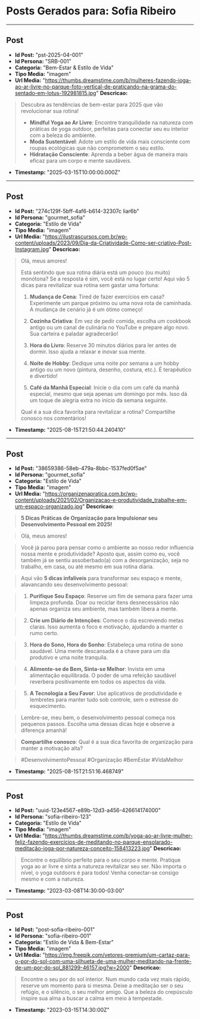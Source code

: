 # Posts Gerados para: Sofia Ribeiro

---

## Post
- **Id Post:** "pst-2025-04-001"
- **Id Persona:** "SRB-001"
- **Categoria:** "Bem-Estar & Estilo de Vida"
- **Tipo Media:** "imagem"
- **Url Media:** "https://thumbs.dreamstime.com/b/mulheres-fazendo-ioga-ao-ar-livre-no-parque-foto-vertical-de-praticando-na-grama-do-sentado-em-lotus-192981815.jpg"
**Descricao:**
> Descubra as tendências de bem-estar para 2025 que vão revolucionar sua rotina!
> 
> - **Mindful Yoga ao Ar Livre**: Encontre tranquilidade na natureza com práticas de yoga outdoor, perfeitas para conectar seu eu interior com a beleza do ambiente.
> - **Moda Sustentável**: Adote um estilo de vida mais consciente com roupas ecológicas que não comprometem o seu estilo.
> - **Hidratação Consciente**: Aprenda a beber água de maneira mais eficaz para um corpo e mente saudáveis.
- **Timestamp:** "2025-03-15T10:00:00.000Z"

---

## Post
- **Id Post:** "274c129f-5bff-4af6-b614-32307c liar6b"
- **Id Persona:** "gourmet_sofia"
- **Categoria:** "Estilo de Vida"
- **Tipo Media:** "imagem"
- **Url Media:** "https://ilustrascursos.com.br/wp-content/uploads/2023/09/Dia-da-Criatividade-Como-ser-criativo-Post-Instagram.jpg"
**Descricao:**
> Olá, meus amores!
> 
> Está sentindo que sua rotina diária está um pouco (ou muito) monótona? Se a resposta é sim, você está no lugar certo! Aqui vão 5 dicas para revitalizar sua rotina sem gastar uma fortuna:
> 
> 1. **Mudança de Cena**: Tired de fazer exercícios em casa? Experimente um parque próximo ou uma nova rota de caminhada. A mudança de cenário já é um ótimo começo!
> 
> 2. **Cozinha Criativa**: Em vez de pedir comida, escolha um cookbook antigo ou um canal de culinária no YouTube e prepare algo novo. Sua carteira e paladar agradecerão!
> 
> 3. **Hora do Livro**: Reserve 30 minutos diários para ler antes de dormir. Isso ajuda a relaxar e inovar sua mente.
> 
> 4. **Noite de Hobby**: Dedique uma noite por semana a um hobby antigo ou um novo (pintura, desenho, costura, etc.). É terapêutico e divertido!
> 
> 5. **Café da Manhã Especial**: Inicie o dia com um café da manhã especial, mesmo que seja apenas um domingo por mês. Isso dá um toque de alegria extra no início da semana seguinte.
> 
> Qual é a sua dica favorita para revitalizar a rotina? Compartilhe conosco nos comentários!
- **Timestamp:** "2025-08-15T21:50:44.240410"

---

## Post
- **Id Post:** "38659386-58eb-479a-8bbc-1537fed0f5ae"
- **Id Persona:** "gourmet_sofia"
- **Categoria:** "Estilo de Vida"
- **Tipo Media:** "imagem"
- **Url Media:** "https://organizenapratica.com.br/wp-content/uploads/2021/02/Organizacao-e-produtividade_trabalhe-em-um-espaco-organizado.jpg"
**Descricao:**
> **5 Dicas Práticas de Organização para Impulsionar seu Desenvolvimento Pessoal em 2025!**

> Olá, meus amores!

> Você já parou para pensar como o ambiente ao nosso redor influencia nossa mente e produtividade? Aposto que, assim como eu, você também já se sentiu assoberbado(a) com a desorganização, seja no trabalho, em casa, ou até mesmo em sua rotina diária.

> Aqui vão **5 dicas infalíveis** para transformar seu espaço e mente, alavancando seu desenvolvimento pessoal:

> 1. **Purifique Seu Espaço**: Reserve um fim de semana para fazer uma limpeza profunda. Doar ou reciclar itens desnecessários não apenas organiza seu ambiente, mas também libera a mente.

> 2. **Crie um Diário de Intenções**: Comece o dia escrevendo metas claras. Isso aumenta o foco e motivação, ajudando a manter o rumo certo.

> 3. **Hora do Sono, Hora do Sonho**: Estabeleça uma rotina de sono saudável. Uma mente descansada é a chave para um dia produtivo e uma noite tranquila.

> 4. **Alimente-se de Bem, Sinta-se Melhor**: Invista em uma alimentação equilibrada. O poder de uma refeição saudável reverbera positivamente em todos os aspectos da vida.

> 5. **A Tecnologia a Seu Favor**: Use aplicativos de produtividade e lembretes para manter tudo sob controle, sem o estresse do esquecimento.

> Lembre-se, meu bem, o desenvolvimento pessoal começa nos pequenos passos. Escolha uma dessas dicas hoje e observe a diferença amanhã!

> **Compartilhe conosco**: Qual é a sua dica favorita de organização para manter a motivação alta? 

> #DesenvolvimentoPessoal #Organização #BemEstar #VidaMelhor
- **Timestamp:** "2025-08-15T21:51:16.468749"

---

## Post
- **Id Post:** "uuid-123e4567-e89b-12d3-a456-426614174000"
- **Id Persona:** "sofia-ribeiro-123"
- **Categoria:** "Estilo de Vida"
- **Tipo Media:** "imagem"
- **Url Media:** "https://thumbs.dreamstime.com/b/yoga-ao-ar-livre-mulher-feliz-fazendo-exercícios-de-meditando-no-parque-ensolarado-meditação-ioga-por-natureza-conceito-158413223.jpg"
**Descricao:**
> Encontre o equilíbrio perfeito para o seu corpo e mente. 
> Pratique yoga ao ar livre e sinta a natureza revitalizar seu ser.
> Não importa o nível, o yoga outdoors é para todos!
> Venha conectar-se consigo mesmo e com a natureza.
- **Timestamp:** "2023-03-08T14:30:00-03:00"

---

## Post
- **Id Post:** "post-sofia-ribeiro-001"
- **Id Persona:** "sofia-ribeiro-001"
- **Categoria:** "Estilo de Vida & Bem-Estar"
- **Tipo Media:** "imagem"
- **Url Media:** "https://img.freepik.com/vetores-premium/um-cartaz-para-o-por-do-sol-com-uma-silhueta-de-uma-mulher-meditando-na-frente-de-um-por-do-sol_881299-46157.jpg?w=2000"
**Descricao:**
> Encontre o seu por do sol interior. Num mundo cada vez mais rápido, reserve um momento para si mesma. Deixe a meditação ser o seu refúgio, e o silêncio, o seu melhor amigo. 
> Que a beleza do crepúsculo inspire sua alma a buscar a calma em meio à tempestade.
- **Timestamp:** "2023-03-15T14:30:00Z"